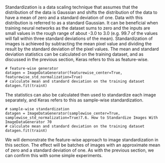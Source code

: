 Standardization is a data scaling technique that assumes that the distribution of the data is
Gaussian and shifts the distribution of the data to have a mean of zero and a standard deviation
of one. Data with this distribution is referred to as a standard Gaussian. It can be beneficial
when training neural networks as the dataset sums to zero and the inputs are small values in
the rough range of about -3.0 to 3.0 (e.g. 99.7 of the values will fall within three standard
deviations of the mean). Standardization of images is achieved by subtracting the mean pixel
value and dividing the result by the standard deviation of the pixel values. The mean and
standard deviation statistics can be calculated on the training dataset, and as discussed in the
previous section, Keras refers to this as feature-wise.

```
# feature-wise generator
datagen = ImageDataGenerator(featurewise_center=True, featurewise_std_normalization=True)
# calculate mean and standard deviation on the training dataset
datagen.fit(trainX)
```

The statistics can also be calculated then used to standardize each image separately, and
Keras refers to this as sample-wise standardization.

```
# sample-wise standardization
datagen = ImageDataGenerator(samplewise_center=True, samplewise_std_normalization=True)7.6. How to Standardize Images With ImageDataGenerator 70
# calculate mean and standard deviation on the training dataset
datagen.fit(trainX)
```

We will demonstrate the feature-wise approach to image standardization in this section. The
effect will be batches of images with an approximate mean of zero and a standard deviation
of one. As with the previous section, we can confirm this with some simple experiments. 
